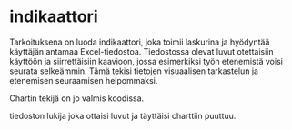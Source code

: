 # indikaattori
Tarkoituksena on luoda indikaattori, joka toimii laskurina ja hyödyntää käyttäjän antamaa Excel-tiedostoa. Tiedostossa olevat luvut otettaisiin käyttöön ja siirrettäisiin kaavioon, jossa esimerkiksi työn etenemistä voisi seurata selkeämmin. Tämä tekisi tietojen visuaalisen tarkastelun ja etenemisen seuraamisen helpommaksi.

Chartin tekijä on jo valmis koodissa.

tiedoston lukija joka ottaisi luvut ja täyttäisi charttiin puuttuu.
